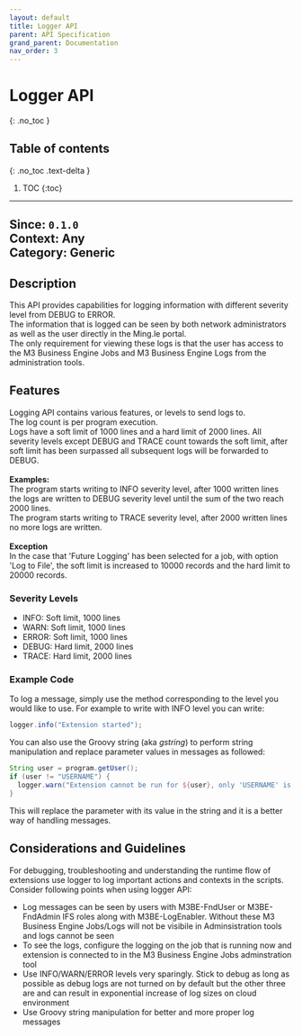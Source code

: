 ```yaml
---
layout: default
title: Logger API
parent: API Specification
grand_parent: Documentation
nav_order: 3
---
```


# Logger API
{: .no_toc }

## Table of contents
{: .no_toc .text-delta }

1. TOC
{:toc}

---
**Since**: `0.1.0`  
**Context**: Any  
**Category**: Generic  
---

## Description
This API provides capabilities for logging information with different severity level from DEBUG to ERROR. <br>
The information that is logged can be seen by both network administrators as well as the user directly in the Ming.le portal. <br>
The only requirement for viewing these logs is that the user has access to the M3 Business Engine Jobs and M3 Business Engine Logs from the administration tools.

## Features
Logging API contains various features, or levels to send logs to.<br>
The log count is per program execution.<br>
Logs have a soft limit of 1000 lines and a hard limit of 2000 lines. All severity levels except DEBUG and TRACE count towards the soft limit, after soft limit has been surpassed all subsequent logs will be forwarded to DEBUG.<br>
<br>
**Examples:**<br>
The program starts writing to INFO severity level, after 1000 written lines the logs are written to DEBUG severity level until the sum of the two reach 2000 lines.<br>
The program starts writing to TRACE severity level, after 2000 written lines no more logs are written.<br>
<br>
**Exception**<br>
In the case that 'Future Logging' has been selected for a job, with option 'Log to File', the soft limit is increased to 10000 records and the hard limit to 20000 records.

### Severity Levels
* INFO: Soft limit, 1000 lines
* WARN: Soft limit, 1000 lines
* ERROR: Soft limit, 1000 lines
* DEBUG: Hard limit, 2000 lines
* TRACE: Hard limit, 2000 lines

### Example Code
To log a message, simply use the method corresponding to the level you would like to use. For example to write with INFO
level you can write:
```groovy
logger.info("Extension started");
```

You can also use the Groovy string (aka _gstring_) to perform string manipulation and replace parameter values in messages
as followed:
```groovy
String user = program.getUser();
if (user != "USERNAME") {
  logger.warn("Extension cannot be run for ${user}, only 'USERNAME' is allowed!");
}
```

This will replace the parameter with its value in the string and it is a better way of handling messages.

## Considerations and Guidelines
For debugging, troubleshooting and understanding the runtime flow of extensions use logger to log important
actions and contexts in the scripts. Consider following points when using logger API:

* Log messages can be seen by users with M3BE-FndUser or M3BE-FndAdmin IFS roles along with M3BE-LogEnabler. Without
    these M3 Business Engine Jobs/Logs will not be visibile in Adminsistration tools and logs cannot be seen
* To see the logs, configure the logging on the job that is running now and extension is connected to in the M3 Business
    Engine Jobs adminstration tool
* Use INFO/WARN/ERROR levels very sparingly. Stick to debug as long as possible as debug logs are not turned on by
    default but the other three are and can result in exponential increase of log sizes on cloud environment
* Use Groovy string manipulation for better and more proper log messages

